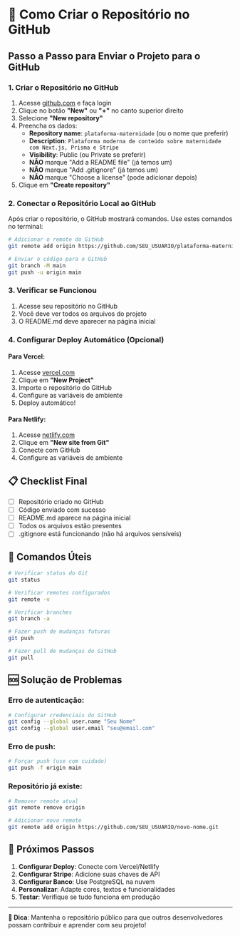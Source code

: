 # 🚀 Como Criar o Repositório no GitHub

## Passo a Passo para Enviar o Projeto para o GitHub

### 1. Criar o Repositório no GitHub

1. Acesse [github.com](https://github.com) e faça login
2. Clique no botão **"New"** ou **"+"** no canto superior direito
3. Selecione **"New repository"**
4. Preencha os dados:
   - **Repository name**: `plataforma-maternidade` (ou o nome que preferir)
   - **Description**: `Plataforma moderna de conteúdo sobre maternidade com Next.js, Prisma e Stripe`
   - **Visibility**: Public (ou Private se preferir)
   - **NÃO** marque "Add a README file" (já temos um)
   - **NÃO** marque "Add .gitignore" (já temos um)
   - **NÃO** marque "Choose a license" (pode adicionar depois)
5. Clique em **"Create repository"**

### 2. Conectar o Repositório Local ao GitHub

Após criar o repositório, o GitHub mostrará comandos. Use estes comandos no terminal:

```bash
# Adicionar o remote do GitHub
git remote add origin https://github.com/SEU_USUARIO/plataforma-maternidade.git

# Enviar o código para o GitHub
git branch -M main
git push -u origin main
```

### 3. Verificar se Funcionou

1. Acesse seu repositório no GitHub
2. Você deve ver todos os arquivos do projeto
3. O README.md deve aparecer na página inicial

### 4. Configurar Deploy Automático (Opcional)

#### Para Vercel:
1. Acesse [vercel.com](https://vercel.com)
2. Clique em **"New Project"**
3. Importe o repositório do GitHub
4. Configure as variáveis de ambiente
5. Deploy automático!

#### Para Netlify:
1. Acesse [netlify.com](https://netlify.com)
2. Clique em **"New site from Git"**
3. Conecte com GitHub
4. Configure as variáveis de ambiente

## 📋 Checklist Final

- [ ] Repositório criado no GitHub
- [ ] Código enviado com sucesso
- [ ] README.md aparece na página inicial
- [ ] Todos os arquivos estão presentes
- [ ] .gitignore está funcionando (não há arquivos sensíveis)

## 🔧 Comandos Úteis

```bash
# Verificar status do Git
git status

# Verificar remotes configurados
git remote -v

# Verificar branches
git branch -a

# Fazer push de mudanças futuras
git push

# Fazer pull de mudanças do GitHub
git pull
```

## 🆘 Solução de Problemas

### Erro de autenticação:
```bash
# Configurar credenciais do GitHub
git config --global user.name "Seu Nome"
git config --global user.email "seu@email.com"
```

### Erro de push:
```bash
# Forçar push (use com cuidado)
git push -f origin main
```

### Repositório já existe:
```bash
# Remover remote atual
git remote remove origin

# Adicionar novo remote
git remote add origin https://github.com/SEU_USUARIO/novo-nome.git
```

## 🎉 Próximos Passos

1. **Configurar Deploy**: Conecte com Vercel/Netlify
2. **Configurar Stripe**: Adicione suas chaves de API
3. **Configurar Banco**: Use PostgreSQL na nuvem
4. **Personalizar**: Adapte cores, textos e funcionalidades
5. **Testar**: Verifique se tudo funciona em produção

---

**🎯 Dica**: Mantenha o repositório público para que outros desenvolvedores possam contribuir e aprender com seu projeto! 